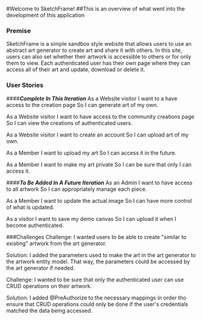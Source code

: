 #Welcome to SketchFrame!
##This is an overview of what went into the development of this application
### Premise
SketchFrame is a simple sandbox style website that allows users to use an abstract art generator to create art and share it with others. In this site, users can also set whether their artwork is accessible to others or for only them to view. Each authenticated user has their own page where they can access all of their art and update, download or delete it.
### User Stories
####***Complete In This Iteration***
As a Website visitor I want to a have access to the creation page So I can generate art of my own.

As a Website visitor I want to have access to the community creations page So I can view the creations of authenticated users.


As a Website visitor I want to create an account So I can upload art of my own.

As a Member I want to upload my art So I can access it in the future.

As a Member I want to make my art private So I can be sure that only I can access it.

####***To Be Added In A Future Iteration***
As an Admin I want to have access to all artwork So I can appropriately manage each piece.

As a Member I want to update the actual image So I can have more control of what is updated.

As a visitor I want to save my demo canvas So I can upload it when I become authenticated.

###Challenges
Challenge: I wanted users to be able to create "similar to existing" artwork from the art generator.

Solution: I added the parameters used to make the art in the art generator to the artwork entity model. That way, the parameters could be accessed by the art generator if needed.

Challenge: I wanted to be sure that only the authenticated user can use CRUD operations on their artwork.

Solution: I added @PreAuthorize to the necessary mappings in order tho ensure that CRUD operations could only be done if the user's credentials matched the data being accessed.